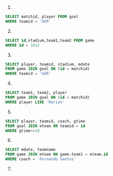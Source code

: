 1.

```sql
SELECT matchid, player FROM goal
WHERE teamid = 'GER'
```

2.

```sql
SELECT id,stadium,team1,team2 FROM game
WHERE id = 1012
```

3.

```sql
SELECT player, teamid, stadium, mdate 
FROM game JOIN goal ON (id = matchid)
WHERE teamid = 'GER'
```

4.

```sql
SELECT team1, team2, player
FROM game JOIN goal ON (id = matchid)
WHERE player LIKE 'Mario%'
```

5.

```sql
SELECT player, teamid, coach, gtime
FROM goal JOIN eteam ON teamid = id
WHERE gtime<=10
```

6.

```sql
SELECT mdate, teamname
FROM game JOIN eteam ON game.team1 = eteam.id
WHERE coach = 'Fernando Santos'
```

7.

```sql

```


